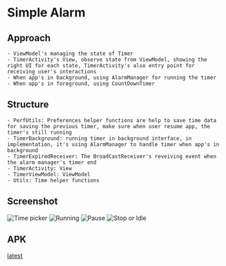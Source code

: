 # Simple Alarm

## Approach
    - ViewModel's managing the state of Timer
    - TimerActivity's View, observe state from ViewModel, showing the right UI for each state, TimerActivity's also entry point for receiving user's interactions
    - When app's in background, using AlarmManager for running the timer
    - When app's in foreground, using CountDownTimer
    
## Structure
    - PerfUtils: Preferences helper functions are help to save time data for saving the previous timer, make sure when user resume app, the timer's still running
    - TimerBackground: running timer in background interface, in implementation, it's using AlarmManager to handle timer when app's in background
    - TimerExpiredReceiver: The BroadCastReceiver's reveiving event when the alarm manager's timer end
    - TimerActivity: View
    - TimerViewModel: ViewModel
    - Utils: Time helper functions 
    
## Screenshot
   ![Time picker](./1.png) 
   ![Running](./2.png)
   ![Pause](./3.png) 
   ![Stop or Idle](./4.png)

## APK
   [latest](./Alarmv1.0.apk)
    